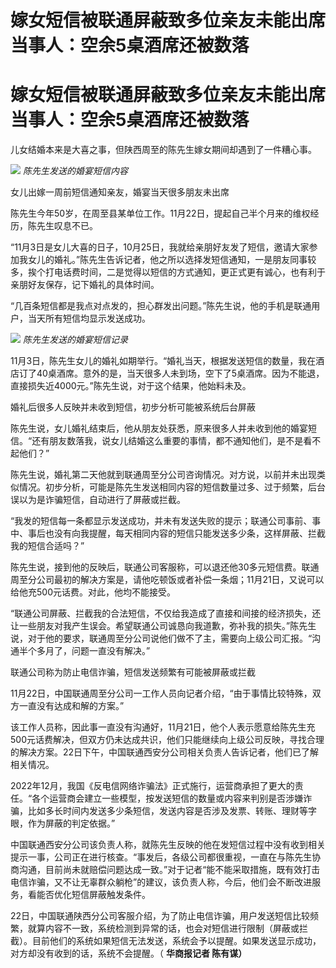 # 嫁女短信被联通屏蔽致多位亲友未能出席 当事人：空余5桌酒席还被数落

# 嫁女短信被联通屏蔽致多位亲友未能出席 当事人：空余5桌酒席还被数落

儿女结婚本来是大喜之事，但陕西周至的陈先生嫁女期间却遇到了一件糟心事。

![](https://inews.gtimg.com/om_bt/OTS5LOSMVq4ssmJ5btEWsfThN3xuIM8xcQLxxWmH0WJKUAA/1000)
_陈先生发送的婚宴短信内容_

女儿出嫁一周前短信通知亲友，婚宴当天很多朋友未出席

陈先生今年50岁，在周至县某单位工作。11月22日，提起自己半个月来的维权经历，陈先生叹息不已。

“11月3日是女儿大喜的日子，10月25日，我就给亲朋好友发了短信，邀请大家参加我女儿的婚礼。”陈先生告诉记者，他之所以选择发短信通知，一是朋友同事较多，挨个打电话费时间，二是觉得以短信的方式通知，更正式更有诚心，也有利于亲朋好友保存，记下婚礼的具体时间。

“几百条短信都是我点对点发的，担心群发出问题。”陈先生说，他的手机是联通用户，当天所有短信均显示发送成功。

![](https://inews.gtimg.com/om_bt/O7Syl3Xql3xUk50B8IU1ytL6E_ZzuLsbEOh8xtsk7Np94AA/1000)
_陈先生发送的婚宴短信记录_

11月3日，陈先生女儿的婚礼如期举行。“婚礼当天，根据发送短信的数量，我在酒店订了40桌酒席。意外的是，当天很多人未到场，空下了5桌酒席。因为不能退，直接损失近4000元。”陈先生说，对于这个结果，他始料未及。

婚礼后很多人反映并未收到短信，初步分析可能被系统后台屏蔽

陈先生说，女儿婚礼结束后，他从朋友处获悉，原来很多人并未收到他的婚宴短信。“还有朋友数落我，说女儿结婚这么重要的事情，都不通知他们，是不是看不起他们？”

陈先生说，婚礼第二天他就到联通周至分公司咨询情况。对方说，以前并未出现类似情况。初步分析，可能是陈先生发送相同内容的短信数量过多、过于频繁，后台误以为是诈骗短信，自动进行了屏蔽或拦截。

“我发的短信每一条都显示发送成功，并未有发送失败的提示；联通公司事前、事中、事后也没有向我提醒，每天相同内容的短信只能发送多少条，这样屏蔽、拦截我的短信合适吗？”

陈先生说，接到他的反映后，联通公司客服称，可以退还他30多元短信费。联通周至分公司最初的解决方案是，请他吃顿饭或者补偿一条烟；11月21日，又说可以给他充500元话费。对此，他均不能接受。

“联通公司屏蔽、拦截我的合法短信，不仅给我造成了直接和间接的经济损失，还让一些朋友对我产生误会。希望联通公司诚恳向我道歉，弥补我的损失。”陈先生说，对于他的要求，联通周至分公司说他们做不了主，需要向上级公司汇报。“沟通半个多月了，问题一直没有解决。”

联通公司称为防止电信诈骗，短信发送频繁有可能被屏蔽或拦截

11月22日，中国联通周至分公司一工作人员向记者介绍，“由于事情比较特殊，双方一直没有达成和解的方案。”

该工作人员称，因此事一直没有沟通好，11月21日，他个人表示愿意给陈先生充500元话费解决，但双方仍未达成共识，他们只能继续向上级公司反映，寻找合理的解决方案。22日下午，中国联通西安分公司相关负责人告诉记者，他们已了解相关情况。

2022年12月，我国《反电信网络诈骗法》正式施行，运营商承担了更大的责任。“各个运营商会建立一些模型，按发送短信的数量或内容来判别是否涉嫌诈骗，比如多长时间内发送多少条短信，发送内容是否涉及发票、转账、理财等字眼，作为屏蔽的判定依据。”

中国联通西安分公司该负责人称，就陈先生反映的他在发短信过程中没有收到相关提示一事，公司正在进行核查。“事发后，各级公司都很重视，一直在与陈先生协商沟通，目前尚未就赔偿问题达成一致。”对于记者“能不能采取措施，既有效打击电信诈骗，又不让无辜群众躺枪”的建议，该负责人称，今后，他们会不断改进服务，看能否优化短信屏蔽触发条件。

22日，中国联通陕西分公司客服介绍，为了防止电信诈骗，用户发送短信比较频繁，就算内容不一致，系统检测到异常的话，也会对短信进行限制（屏蔽或拦截）。目前他们的系统如果短信无法发送，系统会予以提醒。如果发送显示成功，对方却没有收到的话，系统不会提醒。（
**华商报记者 陈有谋）**

